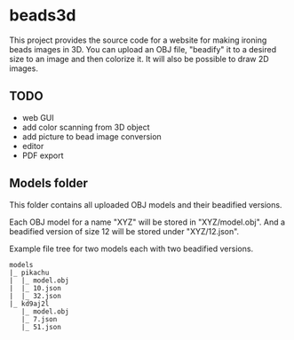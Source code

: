 beads3d
=======

This project provides the source code for a website for making ironing beads images in 3D.
You can upload an OBJ file, "beadify" it to a desired size to an image and then colorize it.
It will also be possible to draw 2D images.

TODO
----
 * web GUI
 * add color scanning from 3D object
 * add picture to bead image conversion
 * editor
 * PDF export

Models folder
-------------
This folder contains all uploaded OBJ models and their beadified versions.

Each OBJ model for a name "XYZ" will be stored in "XYZ/model.obj".
And a beadified version of size 12 will be stored under "XYZ/12.json".

Example file tree for two models each with two beadified versions.

```
models
|_ pikachu
|  |_ model.obj
|  |_ 10.json
|  |_ 32.json
|_ kd9aj2l
   |_ model.obj
   |_ 7.json
   |_ 51.json
```